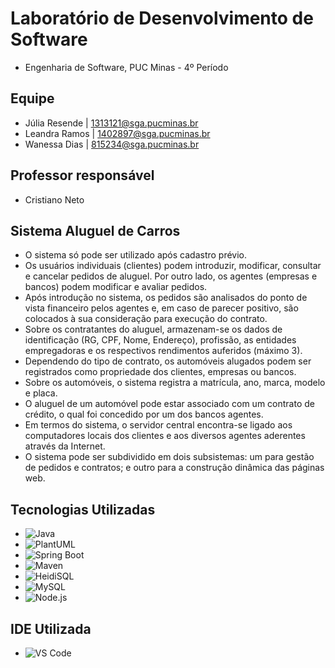 # Laboratório de Desenvolvimento de Software 
* Engenharia de Software, PUC Minas - 4º Período 

## Equipe
* Júlia Resende | 1313121@sga.pucminas.br
* Leandra Ramos | 1402897@sga.pucminas.br
* Wanessa Dias  | 815234@sga.pucminas.br

## Professor responsável
* Cristiano Neto

## Sistema Aluguel de Carros
* O sistema só pode ser utilizado após cadastro prévio.
* Os usuários individuais (clientes) podem introduzir, modificar, consultar e cancelar pedidos de aluguel. Por outro lado, os agentes (empresas e bancos) podem modificar e avaliar pedidos.
* Após introdução no sistema, os pedidos são analisados do ponto de vista financeiro pelos agentes e, em caso de parecer positivo, são colocados à sua consideração para execução do contrato.
* Sobre os contratantes do aluguel, armazenam-se os dados de identificação (RG, CPF, Nome, Endereço), profissão, as entidades empregadoras e os respectivos rendimentos auferidos (máximo 3).
* Dependendo do tipo de contrato, os automóveis alugados podem ser registrados como propriedade dos clientes, empresas ou bancos.
* Sobre os automóveis, o sistema registra a matrícula, ano, marca, modelo e placa.
* O aluguel de um automóvel pode estar associado com um contrato de crédito, o qual foi concedido por um dos bancos agentes. 
* Em termos do sistema, o servidor central encontra-se ligado aos computadores locais dos clientes e aos diversos agentes aderentes através da Internet.
* O sistema pode ser subdividido em dois subsistemas: um para gestão de pedidos e contratos; e outro para a construção dinâmica das páginas web.


## Tecnologias Utilizadas

- ![Java](https://img.shields.io/badge/-Java-007396?style=flat&logo=java&logoColor=white)
- ![PlantUML](https://img.shields.io/badge/-PlantUML-1abc9c?style=flat&logo=plantuml&logoColor=white)
- ![Spring Boot](https://img.shields.io/badge/-Spring%20Boot-6DB33F?style=flat&logo=spring-boot&logoColor=white)
- ![Maven](https://img.shields.io/badge/-Maven-C71A36?style=flat&logo=apache-maven&logoColor=white)
- ![HeidiSQL](https://img.shields.io/badge/-HeidiSQL-009933?style=flat&logo=heidisql&logoColor=white)
- ![MySQL](https://img.shields.io/badge/-MySQL-4479A1?style=flat&logo=mysql&logoColor=white)
- ![Node.js](https://img.shields.io/badge/-Node.js-339933?style=flat&logo=node.js&logoColor=white)

## IDE Utilizada

- ![VS Code](https://img.shields.io/badge/-VS%20Code-007ACC?style=flat&logo=visual-studio-code&logoColor=white)


